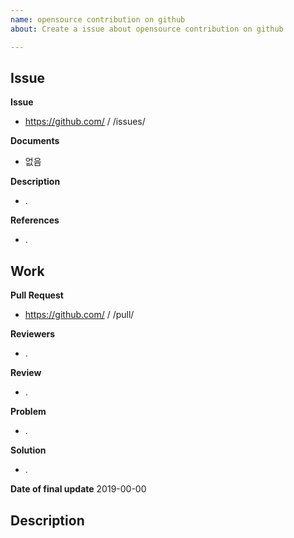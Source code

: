 ```yaml
---
name: opensource contribution on github
about: Create a issue about opensource contribution on github

---
```


## Issue

**Issue**
- https://github.com/ / /issues/

**Documents**
- 없음

**Description**
- .

**References**
- .


## Work

**Pull Request**
- https://github.com/ / /pull/

**Reviewers**
- .

**Review**
- .

**Problem**
- .

**Solution**
- .

**Date of final update**
2019-00-00


## Description


